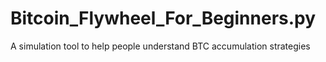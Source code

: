 # Bitcoin_Flywheel_For_Beginners.py
A simulation tool to help people understand BTC accumulation strategies
